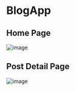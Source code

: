 # BlogApp

## Home Page
![image](https://github.com/MedhatMk/BlogApp/assets/79722400/1bf6ca91-953f-4526-ad2e-7c624a7a1127)


## Post Detail Page
![image](https://github.com/MedhatMk/BlogApp/assets/79722400/2b624d27-fbcc-4113-b5e0-15b806fee5b6)

